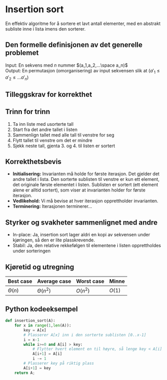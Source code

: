 # Insertion sort
<!-- [A8] Forstå Insertion-Sort -->

<!--
1. Kjenne den formelle definisjonen av det generelle problemet den løser
2. Kjenne til eventuelle tilleggskrav den stiller for å være korrekt
3. Vite hvordan den oppfører seg; kunne utføre algoritmen, trinn for trinn!
4. Forstå korrekthetsbeviset; hvordan og hvorfor virker algoritmen egentlig?
5. Kjenne til eventuelle styrker eller svakheter, sammenlignet med andre
6. Kjenne kjøretidene under ulike omstendigheter, og forstå utregningen
-->

En effektiv algoritme for å sortere et lavt antall elementer, med en abstrakt subliste inne i lista imens den sorterer.

## Den formelle definisjonen av det generelle problemet
<!-- Et problem er relasjonen mellom input og output -->
Input: En sekvens med $n$ nummer $(a_1,a_2,...\space a_n)$  
Output: En permutasjon (omorganisering) av input sekvensen slik at $(a'_1 \leq a'_2 \leq ... a'_n)$

## Tilleggskrav for korrekthet
<!-- Korrekhet: algoritmer virker, gir det svaret den skal -->
<!-- Eks: Binary search må ha en sortert liste -->

## Trinn for trinn
<!-- Pseudokode med forklaring -->

1. Ta inn liste med usorterte tall
2. Start fra det andre tallet i listen
3. Sammenlign tallet med alle tall til venstre for seg
4. Flytt tallet til venstre om det er mindre
5. Sjekk neste tall, gjenta 3. og 4. til listen er sortert

## Korrekthetsbevis
<!-- TBA -->
- **Initialisering:** Invarianten må holde for første iterasjon. Det gjelder det andre tallet i lista. Den sorterte sublisten til venstre er kun ett element, det originale første elementet i listen. Sublisten er sortert (ett element alene er alltid sortert), som viser at invarianten holder for første iterasjon.
- **Vedlikehold:** Vi må bevise at hver iterasjon opprettholder invarianten. <!-- TODO -->
- **Terminering:** Iterasjonen terminerer... <!-- TODO -->

## Styrker og svakheter sammenlignet med andre

- In-place: Ja, insertion sort lager aldri en kopi av sekvensen under kjøringen, så den er lite plasskrevende.
- Stabil: Ja, den relative rekkefølgen til elementene i listen opprettholdes under sorteringen

## Kjøretid og utregning

Best case | Average case | Worst case | Minne
---------|----------|---------|---------
| $\Theta(n)$ | $\Theta(n^2)$ | $O(n^2)$ | $O(1)$

## Python kodeeksempel

```python
def insertion_sort(A):
    for x in range(1,len(A)):
        key = A[x]
        # Plasserer A[x] inn i den sorterte sublisten [0..x-1]
        i = x-1
        while i>=0 and A[i] > key:
            # Flytter hvert element en til høyre, så lenge key < A[i]
            A[i+1] = A[i]
            i -= 1
        # Plasserer key på riktig plass
        A[i+1] = key
    return A;
```
